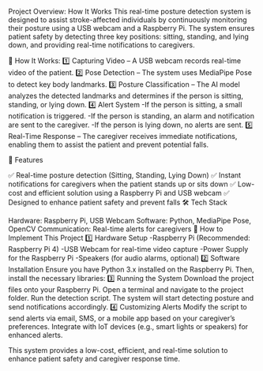 Project Overview: How It Works This real-time posture detection system is designed to assist stroke-affected individuals by continuously monitoring their posture using a USB webcam and a Raspberry Pi. The system ensures patient safety by detecting three key positions: sitting, standing, and lying down, and providing real-time notifications to caregivers.

🚀 How It Works: 1️⃣ Capturing Video – A USB webcam records real-time video of the patient. 2️⃣ Pose Detection – The system uses MediaPipe Pose to detect key body landmarks. 3️⃣ Posture Classification – The AI model analyzes the detected landmarks and determines if the person is sitting, standing, or lying down. 4️⃣ Alert System -If the person is sitting, a small notification is triggered. -If the person is standing, an alarm and notification are sent to the caregiver. -If the person is lying down, no alerts are sent. 5️⃣ Real-Time Response – The caregiver receives immediate notifications, enabling them to assist the patient and prevent potential falls.

🎯 Features

✅ Real-time posture detection (Sitting, Standing, Lying Down)
✅ Instant notifications for caregivers when the patient stands up or sits down
✅ Low-cost and efficient solution using a Raspberry Pi and USB webcam
✅ Designed to enhance patient safety and prevent falls
🛠️ Tech Stack

Hardware: Raspberry Pi, USB Webcam
Software: Python, MediaPipe Pose, OpenCV
Communication: Real-time alerts for caregivers
🔧 How to Implement This Project 1️⃣ Hardware Setup -Raspberry Pi (Recommended: Raspberry Pi 4) -USB Webcam for real-time video capture -Power Supply for the Raspberry Pi -Speakers (for audio alarms, optional) 2️⃣ Software Installation Ensure you have Python 3.x installed on the Raspberry Pi. Then, install the necessary libraries: 3️⃣ Running the System Download the project files onto your Raspberry Pi. Open a terminal and navigate to the project folder. Run the detection script. The system will start detecting posture and send notifications accordingly. 4️⃣ Customizing Alerts Modify the script to send alerts via email, SMS, or a mobile app based on your caregiver’s preferences. Integrate with IoT devices (e.g., smart lights or speakers) for enhanced alerts.

This system provides a low-cost, efficient, and real-time solution to enhance patient safety and caregiver response time.
